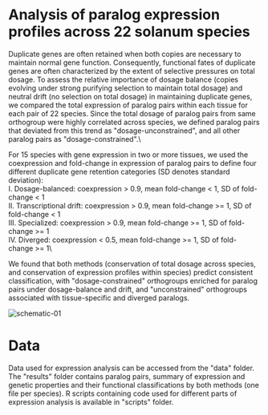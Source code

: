 # Analysis of paralog expression profiles across 22 solanum species 
Duplicate genes are often retained when both copies are necessary to maintain normal gene function. Consequently, functional fates of duplicate genes are often characterized by the extent of selective pressures on total dosage. To assess the relative importance of dosage balance (copies evolving under strong purifying selection to maintain total dosage) and neutral drift (no selection on total dosage) in maintaining duplicate genes, we compared the total expression of paralog pairs within each tissue for each pair of 22 species. Since the total dosage of paralog pairs from same orthogroup were highly correlated across species, we defined paralog pairs that deviated from this trend as "dosage-unconstrained", and all other paralog pairs as "dosage-constrained".\


For 15 species with gene expression in two or more tissues, we used the coexpression and fold-change in expression of paralog pairs to define four different duplicate gene retention categories (SD denotes standard deviation):\
I. Dosage-balanced: coexpression > 0.9, mean fold-change < 1, SD of fold-change < 1\
II. Transcriptional drift: coexpression > 0.9, mean fold-change >= 1, SD of fold-change < 1\
III. Specialized: coexpression > 0.9, mean fold-change >= 1, SD of fold-change >= 1\
IV. Diverged: coexpression < 0.5, mean fold-change >= 1, SD of fold-change >= 1\


We found that both methods (conservation of total dosage across species, and conservation of expression profiles within species) predict consistent classification, with "dosage-constrained" orthogroups enriched for paralog pairs under dosage-balance and drift, and "unconstrained" orthogroups associated with tissue-specific and diverged paralogs.



![schematic-01](https://github.com/gillislab/pansol_expression_analysis/assets/46113011/7a4c4394-1078-42a4-9f85-47f2f6772296)

# Data
Data used for expression analysis can be accessed from the "data" folder. The "results" folder contains paralog pairs, summary of expression and genetic properties and their functional classifications by both methods (one file per species). R scripts containing code used for different parts of expression analysis is available in "scripts" folder.


